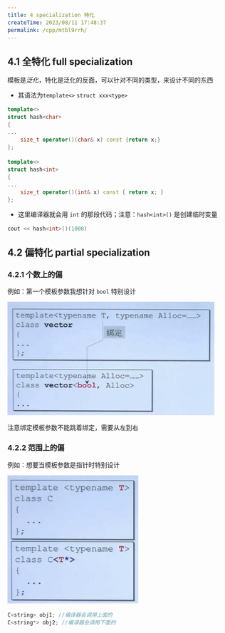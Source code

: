 ```yaml
---
title: 4 specialization 特化
createTime: 2023/08/11 17:48:37
permalink: /cpp/mtbl9rrh/
---
```




## 4.1 全特化 full specialization

模板是*泛化*，特化是泛化的反面，可以针对不同的类型，来设计不同的东西

- 其语法为`template<>`  `struct xxx<type>`

<!--more-->

```cpp
template<>
struct hash<char>
{
...
    size_t operator()(char& x) const {return x;}
};

template<>
struct hash<int>
{
...
	size_t operator()(int& x) const { return x; }
};
```

- 这里编译器就会用 `int` 的那段代码；注意：`hash<int>()` 是创建临时变量

```cpp
cout << hash<int>()(1000)
```

## 4.2 偏特化 partial specialization

### 4.2.1 个数上的偏

 例如：第一个模板参数我想针对 `bool` 特别设计

<img src="https://raw.githubusercontent.com/PLUS-WAVE/blog-image/master/img/blog/2023-08-07/image-20230807155256372.png" alt="image-20230807155256372" style="zoom: 58%;" />

注意绑定模板参数不能跳着绑定，需要从左到右



### 4.2.2 范围上的偏

例如：想要当模板参数是指针时特别设计

<img src="https://raw.githubusercontent.com/PLUS-WAVE/blog-image/master/img/blog/2023-08-07/image-20230807160122944.png" alt="image-20230807160122944" style="zoom:67%;" />

```cpp
C<string> obj1; //编译器会调用上面的
C<string*> obj2; //编译器会调用下面的
```

## 